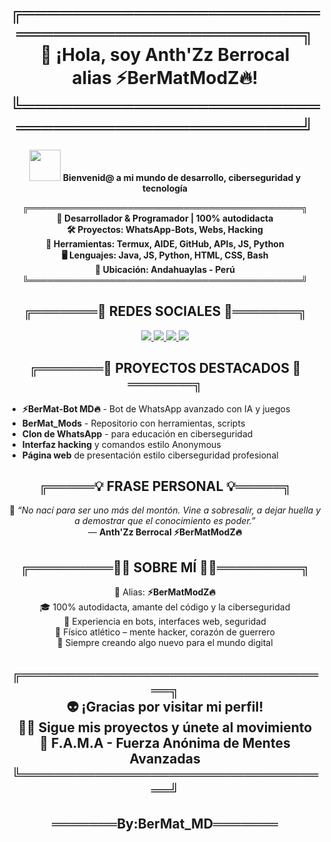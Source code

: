 <h1 align="center">
  ╔═══════════════════════════════════════════════╗<br>
  👋 ¡Hola, soy <strong>Anth'Zz Berrocal</strong><br>
  alias <strong>⚡BerMatModZ🔥</strong>!<br>
  ╚═══════════════════════════════════════════════╝
</h1>

<p align="center">
  <img src="https://media.giphy.com/media/hvRJCLFzcasrR4ia7z/giphy.gif" width="50"/>  
  <strong>Bienvenid@ a mi mundo de desarrollo, ciberseguridad y tecnología</strong>
</p>

<p align="center">
  <strong>
    ╔════════════════════════════════════════════╗<br>
    🧠 Desarrollador & Programador | 100% autodidacta<br>
    🛠️ Proyectos: WhatsApp-Bots, Webs, Hacking<br>
    🧰 Herramientas: Termux, AIDE, GitHub, APIs, JS, Python<br>
    🖥️ Lenguajes: Java, JS, Python, HTML, CSS, Bash<br>
    📍 Ubicación: Andahuaylas - Perú<br>
    ╚════════════════════════════════════════════╝
  </strong>
</p>

<h2 align="center">
  ╔═══════🔗 REDES SOCIALES 🔗═══════╗
</h2>

<p align="center">
  <a href="https://github.com/BerMatMods" target="_blank">
    <img src="https://img.shields.io/badge/GitHub-BerMatMods-black?style=for-the-badge&logo=github"/>
  </a>
  <a href="https://t.me/BerMatMods" target="_blank">
    <img src="https://img.shields.io/badge/Telegram-BerMatMods-blue?style=for-the-badge&logo=telegram"/>
  </a>
  <a href="https://wa.me/51937556459" target="_blank">
    <img src="https://img.shields.io/badge/WhatsApp-937556459-25D366?style=for-the-badge&logo=whatsapp"/>
  </a>
  <a href="https://www.facebook.com/anthzzberrocal" target="_blank">
    <img src="https://img.shields.io/badge/Facebook-AnthZz_Berrocal-1877F2?style=for-the-badge&logo=facebook"/>
  </a>
</p>

<h2 align="center">
  ╔═══════🚀 PROYECTOS DESTACADOS 🚀═══════╗
</h2>

<ul>
  <li><strong>⚡BerMat-Bot MD🔥</strong> - Bot de WhatsApp avanzado con IA y juegos</li>
  <li><strong>BerMat_Mods</strong> - Repositorio con herramientas, scripts</li>
  <li><strong>Clon de WhatsApp</strong> - para educación en ciberseguridad</li>
  <li><strong>Interfaz hacking</strong> y comandos estilo Anonymous</li>
  <li><strong>Página web</strong> de presentación estilo ciberseguridad profesional</li>
</ul>

<h2 align="center">
  ╔═════💡 FRASE PERSONAL 💡═════╗
</h2>

<p align="center">
  🧠 <em>“No nací para ser uno más del montón. Vine a sobresalir, a dejar huella y a demostrar que el conocimiento es poder.”</em><br>
  — <strong>Anth'Zz Berrocal ⚡BerMatModZ🔥</strong>
</p>

<h2 align="center">
  ╔═════════👨‍💻 SOBRE MÍ 👨‍💻═════════╗
</h2>

<p align="center">
  🔰 Alias: <strong>⚡BerMatModZ🔥</strong><br>
  🎓 100% autodidacta, amante del código y la ciberseguridad<br>
  🧪 Experiencia en bots, interfaces web, seguridad<br>
  💪 Físico atlético – mente hacker, corazón de guerrero<br>
  🤖 Siempre creando algo nuevo para el mundo digital
</p>

<h2 align="center">
  ╔══════════════════════════════════╗<br>
  👽 ¡Gracias por visitar mi perfil!<br>
  👨‍💻 Sigue mis proyectos y únete al movimiento<br>
  🚀 F.A.M.A - Fuerza Anónima de Mentes Avanzadas<br>
  ╚══════════════════════════════════╝
</h2>
<h2 align="center">
  ═══════By:BerMat_MD═══════
</h2>
